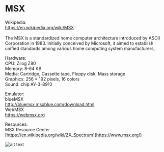 # MSX
Wikipedia:<br />
https://en.wikipedia.org/wiki/MSX<br /><br />
The MSX is a standardized home computer architecture introduced by ASCII Corporation in 1983. Initially conceived by Microsoft, it aimed to establish unified standards among various home computing system manufacturers,

Hardware:<br />
CPU: Zilog Z80<br />
Memory: 8-64 KB<br />
Media: Cartridge, Cassette tape, Floppy disk, Mass storage<br />
Graphics: 256 × 192 pixels, 16 colors<br />
Sound: chip AY-3-8910

Emulator:<br />
blueMSX<br />
http://bluemsx.msxblue.com/download.html<br />
WebMSX<br />
https://webmsx.org<br />

Resources:<br />
MSX Resource Center<br />
[https://en.wikipedia.org/wiki/ZX_Spectrum](https://www.msx.org/)<br />

![alt text](https://github.com/RetrocompSi/MSX.jpg)
